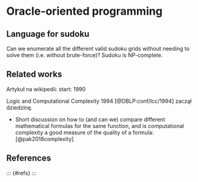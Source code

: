 # Oracle-oriented programming

## Language for sudoku
Can we enumerate all the different valid sudoku grids without needing to solve them (i.e. without brute-force)? Sudoku is NP-complete.

## Related works
Artykuł na wikipedii:
start: 1990


Logic and Computational Complexity 1994 [@DBLP:conf/lcc/1994] zaczął dziedzinę.

- Short discussion on how to (and can we) compare different mathematical formulas for the same function, and is computational complexity a good measure of the quality of a formula: [@pak2018complexity]

## References
::: {#refs}
:::
